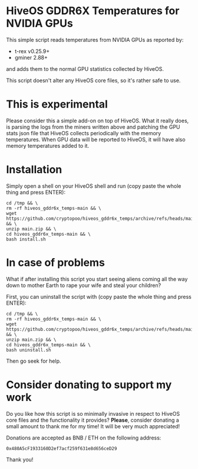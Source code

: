 # HiveOS GDDR6X Temperatures for NVIDIA GPUs

This simple script reads temperatures from NVIDIA GPUs as reported by:

- t-rex v0.25.9+
- gminer 2.88+

and adds them to the normal GPU statistics collected by HiveOS.

This script doesn't alter any HiveOS core files, so it's rather safe to use.

# This is experimental
Please consider this a simple add-on on top of HiveOS.
What it really does, is parsing the logs from the miners written above and patching the GPU stats json file that HiveOS collects periodically with the memory temperatures. When GPU data will be reported to HiveOS, it will have also memory temperatures added to it.

# Installation
Simply open a shell on your HiveOS shell and run (copy paste the whole thing and press ENTER):
```
cd /tmp && \
rm -rf hiveos_gddr6x_temps-main && \
wget https://github.com/cryptopoo/hiveos_gddr6x_temps/archive/refs/heads/main.zip && \
unzip main.zip && \
cd hiveos_gddr6x_temps-main && \
bash install.sh
```

# In case of problems
What if after installing this script you start seeing aliens coming all the way down to mother Earth to rape your wife and steal your children?

First, you can uninstall the script with (copy paste the whole thing and press ENTER):

```
cd /tmp && \
rm -rf hiveos_gddr6x_temps-main && \
wget https://github.com/cryptopoo/hiveos_gddr6x_temps/archive/refs/heads/main.zip && \
unzip main.zip && \
cd hiveos_gddr6x_temps-main && \
bash uninstall.sh
```

Then go seek for help.

# Consider donating to support my work
Do you like how this script is so minimally invasive in respect to HiveOS core files and the functionality it provides? **Please**, consider donating a small amount to thank me for my time! It will be very much appreciated!

Donations are accepted as BNB / ETH on the following address:

```0x480A5cF1933160D2ef7acf259f631e8d656ceD29```

Thank you!
